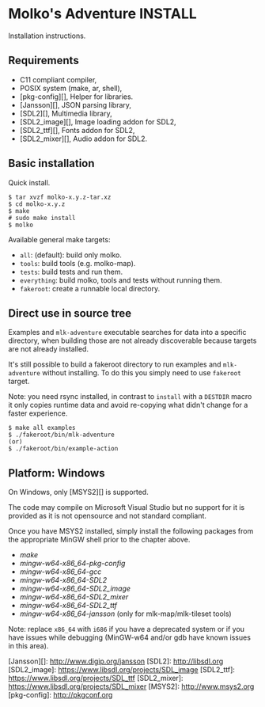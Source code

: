 Molko's Adventure INSTALL
=========================

Installation instructions.

Requirements
------------

- C11 compliant compiler,
- POSIX system (make, ar, shell),
- [pkg-config][], Helper for libraries.
- [Jansson][], JSON parsing library,
- [SDL2][], Multimedia library,
- [SDL2_image][], Image loading addon for SDL2,
- [SDL2_ttf][], Fonts addon for SDL2,
- [SDL2_mixer][], Audio addon for SDL2.

Basic installation
------------------

Quick install.

	$ tar xvzf molko-x.y.z-tar.xz
	$ cd molko-x.y.z
	$ make
	# sudo make install
	$ molko

Available general make targets:

- `all`: (default): build only molko.
- `tools`: build tools (e.g. molko-map).
- `tests`: build tests and run them.
- `everything`: build molko, tools and tests without running them.
- `fakeroot`: create a runnable local directory.

Direct use in source tree
-------------------------

Examples and `mlk-adventure` executable searches for data into a specific
directory, when building those are not already discoverable because targets are
not already installed.

It's still possible to build a fakeroot directory to run examples and
`mlk-adventure` without installing. To do this you simply need to use `fakeroot`
target.

Note: you need rsync installed, in contrast to `install` with a `DESTDIR`
      macro it only copies runtime data and avoid re-copying what didn't
      change for a faster experience.

	$ make all examples
	$ ./fakeroot/bin/mlk-adventure
	(or)
	$ ./fakeroot/bin/example-action

Platform: Windows
-----------------

On Windows, only [MSYS2][] is supported.

The code may compile on Microsoft Visual Studio but no support for it is
provided as it is not opensource and not standard compliant.

Once you have MSYS2 installed, simply install the following packages from the
appropriate MinGW shell prior to the chapter above.

- *make*
- *mingw-w64-x86_64-pkg-config*
- *mingw-w64-x86_64-gcc*
- *mingw-w64-x86_64-SDL2*
- *mingw-w64-x86_64-SDL2_image*
- *mingw-w64-x86_64-SDL2_mixer*
- *mingw-w64-x86_64-SDL2_ttf*
- *mingw-w64-x86_64-jansson* (only for mlk-map/mlk-tileset tools)

Note: replace `x86_64` with `i686` if you have a deprecated system or if you
      have issues while debugging (MinGW-w64 and/or gdb have known issues in
      this area).

[Jansson][]: http://www.digip.org/jansson
[SDL2]: http://libsdl.org
[SDL2_image]: https://www.libsdl.org/projects/SDL_image
[SDL2_ttf]: https://www.libsdl.org/projects/SDL_ttf
[SDL2_mixer]: https://www.libsdl.org/projects/SDL_mixer
[MSYS2]: http://www.msys2.org
[pkg-config]: http://pkgconf.org
